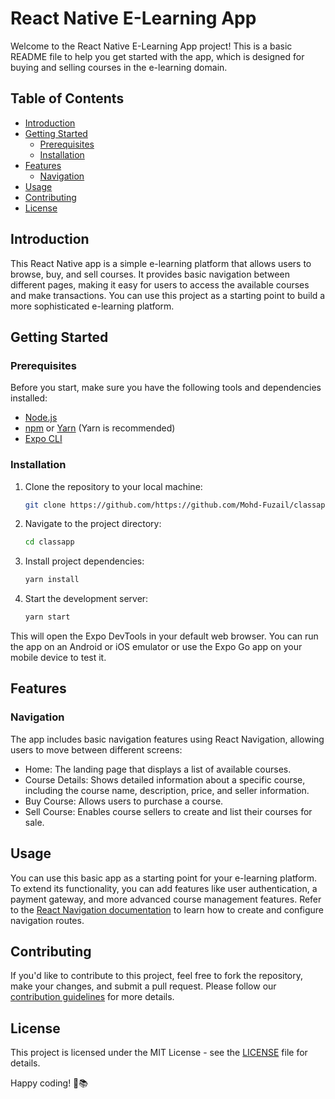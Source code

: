 # React Native E-Learning App

Welcome to the React Native E-Learning App project! This is a basic README file to help you get started with the app, which is designed for buying and selling courses in the e-learning domain.

## Table of Contents

- [Introduction](#introduction)
- [Getting Started](#getting-started)
  - [Prerequisites](#prerequisites)
  - [Installation](#installation)
- [Features](#features)
  - [Navigation](#navigation)
- [Usage](#usage)
- [Contributing](#contributing)
- [License](#license)

## Introduction

This React Native app is a simple e-learning platform that allows users to browse, buy, and sell courses. It provides basic navigation between different pages, making it easy for users to access the available courses and make transactions. You can use this project as a starting point to build a more sophisticated e-learning platform.

## Getting Started

### Prerequisites

Before you start, make sure you have the following tools and dependencies installed:

- [Node.js](https://nodejs.org/)
- [npm](https://www.npmjs.com/) or [Yarn](https://yarnpkg.com/) (Yarn is recommended)
- [Expo CLI](https://docs.expo.dev/workflow/expo-cli/)

### Installation

1. Clone the repository to your local machine:

   ```bash
   git clone https://github.com/https://github.com/Mohd-Fuzail/classapp.git
   ```

2. Navigate to the project directory:

   ```bash
   cd classapp
   ```

3. Install project dependencies:

   ```bash
   yarn install
   ```

4. Start the development server:

   ```bash
   yarn start
   ```

This will open the Expo DevTools in your default web browser. You can run the app on an Android or iOS emulator or use the Expo Go app on your mobile device to test it.

## Features

### Navigation

The app includes basic navigation features using React Navigation, allowing users to move between different screens:

- Home: The landing page that displays a list of available courses.
- Course Details: Shows detailed information about a specific course, including the course name, description, price, and seller information.
- Buy Course: Allows users to purchase a course.
- Sell Course: Enables course sellers to create and list their courses for sale.

## Usage

You can use this basic app as a starting point for your e-learning platform. To extend its functionality, you can add features like user authentication, a payment gateway, and more advanced course management features. Refer to the [React Navigation documentation](https://reactnavigation.org/docs/getting-started) to learn how to create and configure navigation routes.

## Contributing

If you'd like to contribute to this project, feel free to fork the repository, make your changes, and submit a pull request. Please follow our [contribution guidelines](CONTRIBUTING.md) for more details.

## License

This project is licensed under the MIT License - see the [LICENSE](LICENSE) file for details.

Happy coding! 🚀📚
